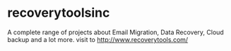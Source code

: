 # recoverytoolsinc
A complete range of projects about Email Migration, Data Recovery, Cloud backup and a lot more. visit to http://www.recoverytools.com/
